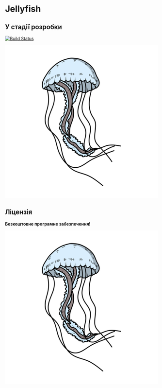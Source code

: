 # Jellyfish
## У стадії розробки

[![Build Status](https://travis-ci.org/joemccann/dillinger.svg?branch=master)](https://github.com/rifatismailov/Anthophila)



![Logo](https://github.com/rifatismailov/Jellyfish/blob/main/jellyfish.png)





## Ліцензія

**Безкоштовне програмне забезпечення!**



![Logo](https://github.com/rifatismailov/Jellyfish/blob/main/jellyfish.png)